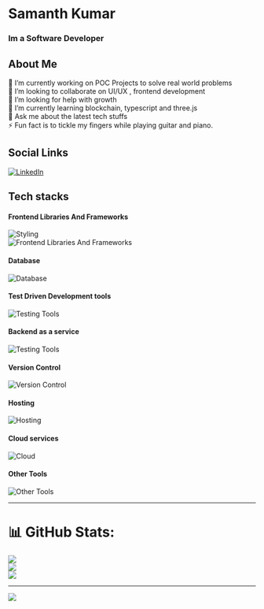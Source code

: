 

<h1> Samanth Kumar</h1>
<h3>Im a Software Developer</h3>


<h2>About Me </h2> 
🔭 I’m currently working on POC Projects to solve real world problems<br>👯 I’m looking to collaborate on UI/UX , frontend development<br>🤝 I’m looking for help with growth <br>🌱 I’m currently learning blockchain, typescript and three.js<br>💬 Ask me about the latest tech stuffs<br>⚡ Fun fact is to tickle my fingers while playing guitar and piano.


<h2>Social Links </h2> 

[![LinkedIn](https://img.shields.io/badge/LinkedIn-%230077B5.svg?logo=linkedin&logoColor=white)](https://linkedin.com/in/samanth-kumar-sg) 
<br>

<h2> Tech stacks</h2> 

<h4>Frontend Libraries And Frameworks</h4>

![Styling](https://skillicons.dev/icons?i=html,css,tailwind,bootstrap,sass,materialui,styledcomponents)<br>
![Frontend Libraries And Frameworks](https://skillicons.dev/icons?i=js,ts,react,redux,nextjs,svelte,vue,nodejs,expressjs,jquery) 
<br>

<h4>Database</h4>

![Database](https://skillicons.dev/icons?i=mongodb,mysql,postgres)
<br>

<h4>Test Driven Development tools </h4>

![Testing Tools](https://skillicons.dev/icons?i=jest)
<br>

<h4>Backend as a service </h4>

![Testing Tools](https://skillicons.dev/icons?i=appwrite,prisma)
<br>

<h4>Version Control</h4>

![Version Control](https://skillicons.dev/icons?i=git,github)
<br>

<h4>Hosting</h4>

![Hosting](https://skillicons.dev/icons?i=heroku,netlify,vercel,nginx,aws)
<br>

<h4>Cloud services</h4>

![Cloud](https://skillicons.dev/icons?i=aws,docker,gcp)
<br>

<h4>Other Tools</h4>

![Other Tools](https://skillicons.dev/icons?i=postman,figma,xd)
<br>





<hr/>


# 📊 GitHub Stats:
![](https://github-readme-stats.vercel.app/api?username=Samanthkumarsg&theme=radical&hide_border=false&include_all_commits=true&count_private=true)<br/>
![](https://github-readme-streak-stats.herokuapp.com/?user=Samanthkumarsg&theme=radical&hide_border=false)<br/>
![](https://github-readme-stats.vercel.app/api/top-langs/?username=Samanthkumarsg&theme=radical&hide_border=false&include_all_commits=true&count_private=true&layout=compact)


---
[![](https://visitcount.itsvg.in/api?id=Samanthkumarsg&icon=5&color=0)](https://visitcount.itsvg.in)

<!-- Proudly created with GPRM ( https://gprm.itsvg.in ) -->
